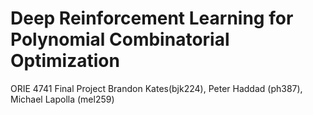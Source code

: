 # Deep Reinforcement Learning for Polynomial Combinatorial Optimization
ORIE 4741 Final Project
Brandon Kates(bjk224), Peter Haddad (ph387), Michael Lapolla (mel259)


